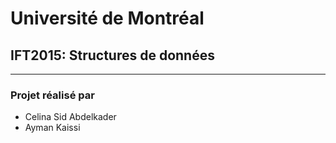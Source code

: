# Université de Montréal 
## IFT2015: Structures de données
---
### Projet réalisé par 
- Celina Sid Abdelkader 
- Ayman Kaissi 
